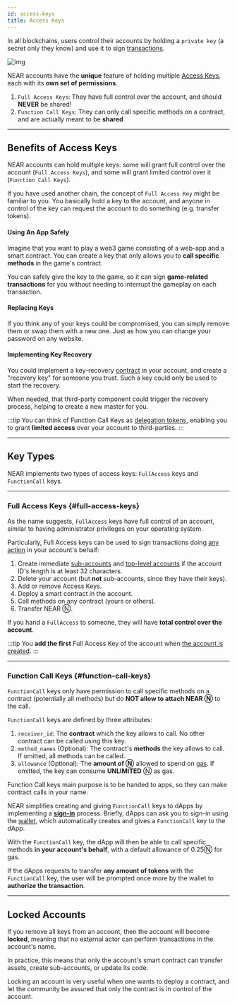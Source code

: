 ```yaml
---
id: access-keys
title: Access Keys
---
```

In all blockchains, users control their accounts by holding a `private key` (a secret only they know) and use it to sign [transactions](../transactions/overview.md).

![img](@site/static/docs/assets/welcome-pages/access-keys.png)

NEAR accounts have the **unique** feature of holding multiple [Access Keys](https://en.wikipedia.org/wiki/Public-key_cryptography), each with its **own set of permissions**.

1. `Full Access Keys`: They have full control over the account, and should **NEVER** be shared!
2. `Function Call Keys`: They can only call specific methods on a contract, and are actually meant to be **shared**

---

## Benefits of Access Keys
NEAR accounts can hold multiple keys: some will grant full control over the account (`Full Access Keys`), and some will grant limited control over it (`Function Call Keys`).

If you have used another chain, the concept of `Full Access Key` might be familiar to you. You basically hold a key to the account, and anyone in control of the key can request the account to do something (e.g. transfer tokens).




#### Using An App Safely
Imagine that you want to play a web3 game consisting of a web-app and a smart contract. You can create a key that only
allows you to **call specific methods** in the game's contract.

You can safely give the key to the game, so it can sign **game-related transactions** for you without needing to interrupt
the gameplay on each transaction.

#### Replacing Keys
If you think any of your keys could be compromised, you can simply remove them or swap them with a new one. Just as how
you can change your password on any website.

#### Implementing Key Recovery
You could implement a key-recovery [contract](smartcontract.md) in your account, and create a
"recovery key" for someone you trust. Such a key could only be used to start the recovery.

When needed, that third-party component could trigger the recovery process, helping to create a new master for you.

:::tip
You can think of Function Call Keys as [delegation tokens](https://en.wikipedia.org/wiki/OAuth), enabling you to grant **limited access** over your account to third-parties.
:::

---

## Key Types

NEAR implements two types of access keys: `FullAccess` keys and `FunctionCall` keys.

<hr className="subsection" />

### Full Access Keys {#full-access-keys}
As the name suggests, `FullAccess` keys have full control of an account, similar to having administrator privileges on your operating system. 

Particularly, Full Access keys can be used to sign transactions doing [any action](https://nomicon.io/RuntimeSpec/Actions) in your account's behalf:

1. Create immediate [sub-accounts](account-id.md#rules-for-creating-named-accounts) and [top-level accounts](account-id.md#named-accounts) if the account ID's length is at least 32 characters.
2. Delete your account (but **not** sub-accounts, since they have their keys).
3. Add or remove Access Keys.
4. Deploy a smart contract in the account.
5. Call methods on any contract (yours or others).
6. Transfer NEAR Ⓝ.

If you hand a `FullAccess` to someone, they will have **total control over the account**.

:::tip
You **add the first** Full Access Key of the account when [the account is created](creating-accounts.md).
:::

<hr className="subsection" />

### Function Call Keys {#function-call-keys}

`FunctionCall` keys only have permission to call specific methods on a contract (potentially all methods) but do **NOT allow to attach NEAR Ⓝ** to the call.

`FunctionCall` keys are defined by three attributes:
1. `receiver_id`: The **contract** which the key allows to call. No other contract can be called using this key.
2. `method_names` (Optional): The contract's **methods** the key allows to call. If omitted, all methods can be called.
3. `allowance` (Optional): The **amount of Ⓝ** allowed to spend on [gas](../transactions/gas.md). If omitted, the key can consume **UNLIMITED** Ⓝ as gas.

Function Call keys main purpose is to be handed to apps, so they can make contract calls in your name.

NEAR simplifies creating and giving `FunctionCall` keys to dApps by implementing a [**sign-in**](../../../2.develop/integrate/frontend.md#user-sign-in) process. Briefly, dApps
can ask you to sign-in using the [wallet](https://testnet.mynearwallet.com), which automatically creates and gives a `FunctionCall` key to the dApp.

With the `FunctionCall` key, the dApp will then be able to call specific methods **in your account's behalf**, with a default allowance of 0.25Ⓝ for gas.

If the dApps requests to transfer **any amount of tokens** with the `FunctionCall` key, the user will be prompted once more by the wallet to **authorize the transaction**.


---

## Locked Accounts
If you remove all keys from an account, then the account will become **locked**, meaning that no external actor can perform transactions in the
account's name.

In practice, this means that only the account's smart contract can transfer assets, create sub-accounts, or update its code.

Locking an account is very useful when one wants to deploy a contract, and let the community be assured that only the contract is in control of the account.
